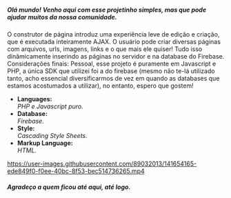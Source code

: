 <h5>Olá mundo! Venho aqui com esse projetinho simples, mas que pode ajudar muitos da nossa comunidade.</h5>
<p>O construtor de página introduz uma experiência leve de edição e criação, que é executada inteiramente AJAX. O usuário pode criar diversas páginas com arquivos, urls, imagens, links e o que mais ele quiser! Tudo isso dinâmicamente inserindo as páginas no servidor e na database do Firebase.
Considerações finais: Pessoal, esse projeto é puramente em Javascript e PHP, a única SDK que utilizei foi a do firebase (mesmo não te-lá utilizado tanto, acho essencial diversificarmos de vez em quando as databases que estamos acostumados a utilizar), no entanto, espero que gostem!</p>



<ul>
<li>
  <strong>Languages: <br /></strong>
  <i>PHP e Javascript puro.</i>
 </li>

<li>
  <strong>Database: </br /></strong>
  <i>Firebase.</i>
</li>

<li>
  <strong>Style: <br /></strong>
  <i>Cascading Style Sheets.</i>
</li>

<li>
  <strong>Markup Language: <br /></strong>
  <i>HTML.</i>
</li>
</ul>




https://user-images.githubusercontent.com/89032013/141654165-ede849f0-f0ee-40bc-8f53-bec514736265.mp4


<h5>Agradeço a quem ficou até aqui, até logo.</h5>
